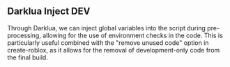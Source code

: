 ## Darklua Inject **DEV**

Through Darklua, we can inject global variables into the script during pre-processing, allowing for the use of environment checks in the code. This is particularly useful combined with the "remove unused code" option in create-roblox, as it allows for the removal of development-only code from the final build.
